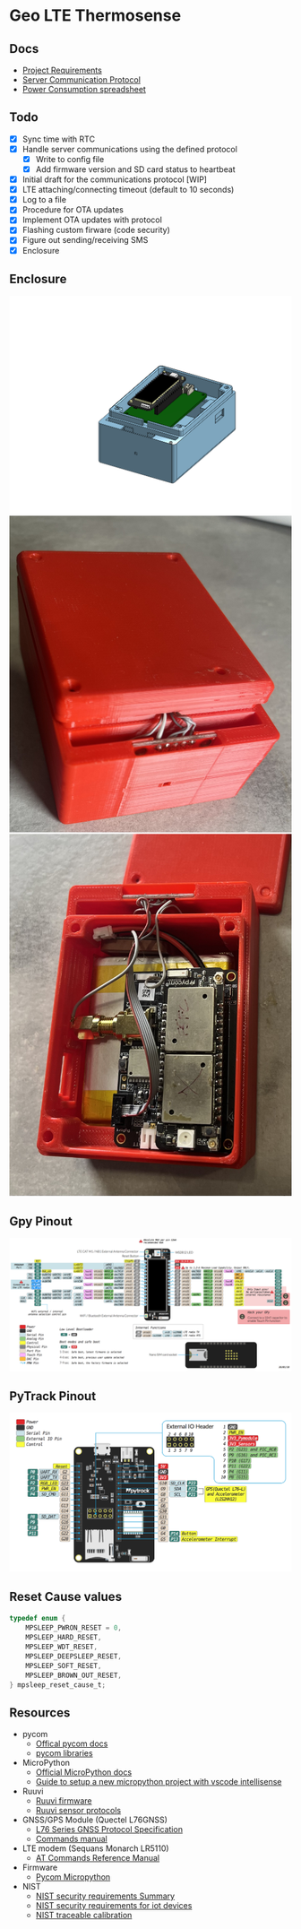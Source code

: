# Geo LTE Thermosense

## Docs
- [Project Requirements](./doc/requirements.md)
- [Server Communication Protocol](./doc/protocol.md)
- [Power Consumption spreadsheet](https://docs.google.com/spreadsheets/d/1yKt7jXkSbqm5DyMouLU8X8WFjGBCADySog3blvWz7OY/edit?usp=sharing)

## Todo

- [x] Sync time with RTC
- [x] Handle server communications using the defined protocol
  - [x] Write to config file
  - [x] Add firmware version and SD card status to heartbeat
- [x] Initial draft for the communications protocol [WIP]
- [x] LTE attaching/connecting timeout (default to 10 seconds)
- [x] Log to a file
- [x] Procedure for OTA updates
- [x] Implement OTA updates with protocol
- [x] Flashing custom firware (code security)
- [x] Figure out sending/receiving SMS
- [x] Enclosure

## Enclosure
![enclosure](./doc/GeoLTEThermosensorAssembly.png)
![assembly1](./doc/Assembly_1.jpg)
![assembly2](./doc/Assembly_2.jpg)
## Gpy Pinout   

![gpy-pinout](./doc/gpy-pinout.png)

## PyTrack Pinout

![pytrack-pinout](./doc/pytrack-pinout-1.png)

## Reset Cause values

```c
typedef enum {
    MPSLEEP_PWRON_RESET = 0,
    MPSLEEP_HARD_RESET,
    MPSLEEP_WDT_RESET,
    MPSLEEP_DEEPSLEEP_RESET,
    MPSLEEP_SOFT_RESET,
    MPSLEEP_BROWN_OUT_RESET,
} mpsleep_reset_cause_t;
```

## Resources

- pycom
  - [Offical pycom docs](https://docs.pycom.io)
  - [pycom libraries](https://github.com/pycom/pycom-libraries)
- MicroPython
  - [Official MicroPython docs](https://docs.micropython.org/en/latest/index.html)
  - [Guide to setup a new micropython project with vscode intellisense](https://lemariva.com/blog/2019/08/micropython-vsc-ide-intellisense)
- Ruuvi
  - [Ruuvi firmware](https://lab.ruuvi.com/ruuvitag-fw/)
  - [Ruuvi sensor protocols](https://github.com/ruuvi/ruuvi-sensor-protocols)
- GNSS/GPS Module (Quectel L76GNSS)
  - [L76 Series GNSS Protocol Specification](./doc/Quectel_L76_Series_GNSS_Protocol_Specification_V3.3.pdf)
  - [Commands manual](./doc/Quectel_GNSS_SDK_Commands_Manual_V1.4.pdf)
- LTE modem (Sequans Monarch LR5110)
  - [AT Commands Reference Manual](./doc/Monarch-LR5110-ATCmdRefMan-rev6_noConfidential.pdf)
- Firmware
  - [Pycom Micropython](https://github.com/pycom/pycom-micropython-sigfox)
- NIST
   - [NIST security requirements Summary](https://www.nist.gov/news-events/news/2019/08/nist-releases-draft-security-feature-recommendations-iot-devices)
   - [NIST security requirements for iot devices](https://nvlpubs.nist.gov/nistpubs/ir/2020/NIST.IR.8259.pdf)
   - [NIST traceable calibration](https://www.nist.gov/calibrations)

